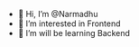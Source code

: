 - 👋 Hi, I’m @Narmadhu
- 👀 I’m interested in Frontend
- 🌱 I’m will be learning Backend

<!---
Narmadhu/Narmadhu is a ✨ special ✨ repository because its `README.md` (this file) appears on your GitHub profile.
You can click the Preview link to take a look at your changes.
- 💞️ I’m looking to collaborate on ...
- 📫 How to reach me ...
--->

